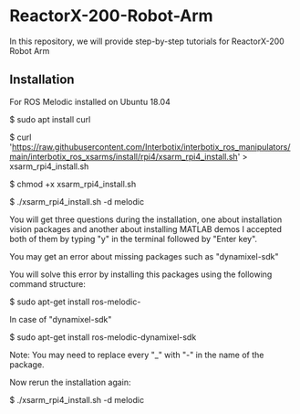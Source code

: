 # ReactorX-200-Robot-Arm
In this repository, we will provide step-by-step tutorials for ReactorX-200 Robot Arm


## Installation
For ROS Melodic installed on Ubuntu 18.04

$ sudo apt install curl

$ curl 'https://raw.githubusercontent.com/Interbotix/interbotix_ros_manipulators/main/interbotix_ros_xsarms/install/rpi4/xsarm_rpi4_install.sh' > xsarm_rpi4_install.sh

$ chmod +x xsarm_rpi4_install.sh

$ ./xsarm_rpi4_install.sh -d melodic

You will get three questions during the installation, one about installation vision packages and another about installing MATLAB demos I accepted both of them by typing "y" in the terminal followed by "Enter key".

You may get an error about missing packages such as "dynamixel-sdk"

You will solve this error by installing this packages using the following command structure:

$ sudo apt-get install ros-melodic-<package-name>

In case of "dynamixel-sdk"

$ sudo apt-get install ros-melodic-dynamixel-sdk


Note: You may need to replace every "_" with "-" in the name of the package. 

Now rerun the installation again:

$ ./xsarm_rpi4_install.sh -d melodic

